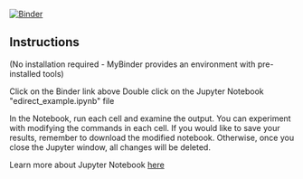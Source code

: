 [![Binder](https://mybinder.org/badge_logo.svg)](https://mybinder.org/v2/gh/stevetsa/ncbi-edirect/HEAD)

## Instructions
(No installation required - MyBinder provides an environment with pre-installed tools)

Click on the Binder link above
Double click on the Jupyter Notebook "edirect_example.ipynb" file

In the Notebook, run each cell and examine the output.
You can experiment with modifying the commands in each cell.
If you would like to save your results, remember to download the modified notebook. Otherwise, once you close the Jupyter window, all changes will be deleted.

Learn more about Jupyter Notebook [here](https://docs.jupyter.org/en/latest/)
